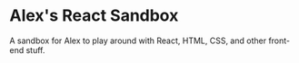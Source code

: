 # Alex's React Sandbox

A sandbox for Alex to play around with React, HTML, CSS, and other front-end stuff.
